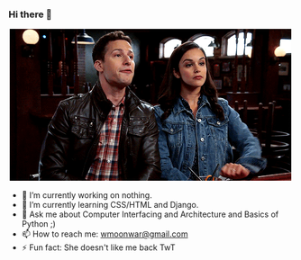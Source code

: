 ### Hi there 👋
<p align="center">
  <img src="https://github.com/Waheed0408/Waheed0408/blob/main/toit.gif"
</p>

- 🔭 I’m currently working on nothing.
- 🌱 I’m currently learning CSS/HTML and Django.
- 💬 Ask me about Computer Interfacing and Architecture and Basics of Python ;) 
- 📫 How to reach me: wmoonwar@gmail.com
- ⚡ Fun fact: She doesn't like me back TwT

<!--
**Waheed0408/Waheed0408** is a ✨ _special_ ✨ repository because its `README.md` (this file) appears on your GitHub profile.

Here are some ideas to get you started:

- 🔭 I’m currently working on ...
- 🌱 I’m currently learning ...
- 👯 I’m looking to collaborate on ...
- 🤔 I’m looking for help with ...
- 💬 Ask me about ...
- 📫 How to reach me: ...
- 😄 Pronouns: ...

-->
